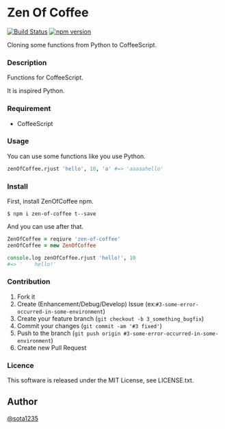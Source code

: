 Zen Of Coffee
====

[![Build Status](https://travis-ci.org/sota1235/ZenOfCoffee.svg)](https://travis-ci.org/sota1235/ZenOfCoffee) [![npm version](https://badge.fury.io/js/zen-of-coffee.svg)](http://badge.fury.io/js/zen-of-coffee)

Cloning some functions from Python to CoffeeScript.

### Description

Functions for CoffeeScript.

It is inspired Python.

### Requirement

- CoffeeScript

### Usage

You can use some functions like you use Python.

```coffeescript
zenOfCoffee.rjust 'hello', 10, 'a' #=> 'aaaaahello'
```

### Install

First, install ZenOfCoffee npm.

```
$ npm i zen-of-coffee t--save
```

And you can use after that.

```coffeescript
ZenOfCoffee = reqiure 'zen-of-coffee'
zenOfCoffee = new ZenOfCoffee

console.log zenOfCoffee.rjust 'hello!', 10
#=> '    hello!'
```

### Contribution

1. Fork it
2. Create (Enhancement/Debug/Develop) Issue (ex:`#3-some-error-occurred-in-some-environment`)
3. Create your feature branch (`git checkout -b 3_something_bugfix`)
4. Commit your changes (`git commit -am '#3 fixed'`)
5. Push to the branch (`git push origin #3-some-error-occurred-in-some-environment`)
6. Create new Pull Request

### Licence

This software is released under the MIT License, see LICENSE.txt.

## Author

[@sota1235](https://github.com/sota1235)
